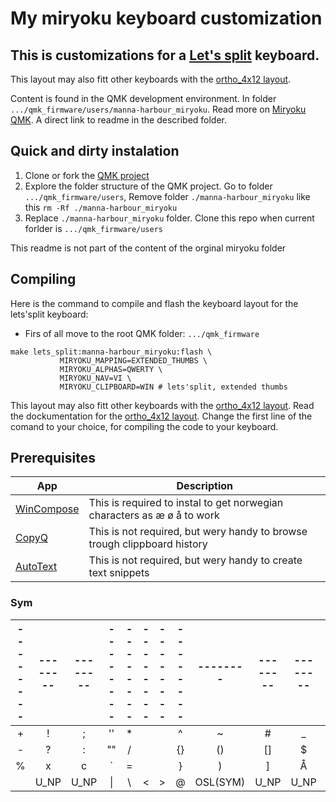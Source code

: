 # My miryoku keyboard customization
## This is customizations for a [Let's split](https://benkyriakou.com/posts/lets-split-keyboard-build) keyboard.
This layout may also fitt other keyboards with the [ortho_4x12 layout](https://github.com/qmk/qmk_firmware/tree/master/users/manna-harbour_miryoku#ortho_4x12).

Content is found in the QMK development environment. In folder `.../qmk_firmware/users/manna-harbour_miryoku`.
Read more on [Miryoku QMK](https://github.com/qmk/qmk_firmware/tree/master/users/manna-harbour_miryoku). A direct link to readme in the described folder.

## Quick and dirty instalation
1. Clone or fork the [QMK project](https://github.com/qmk/qmk_firmware)
1. Explore the folder structure of the QMK project. Go to folder `.../qmk_firmware/users`, Remove folder `./manna-harbour_miryoku` like this `rm -Rf ./manna-harbour_miryoku`
1. Replace `./manna-harbour_miryoku` folder. Clone this repo when current forlder is `.../qmk_firmware/users`

This readme is not  part of the content of the orginal miryoku folder

## Compiling
Here is the command to compile and flash the keyboard layout for the lets'split keyboard:
- Firs of all move to the root QMK folder: `.../qmk_firmware`
```make
make lets_split:manna-harbour_miryoku:flash \
           MIRYOKU_MAPPING=EXTENDED_THUMBS \
           MIRYOKU_ALPHAS=QWERTY \
           MIRYOKU_NAV=VI \
           MIRYOKU_CLIPBOARD=WIN # lets'split, extended thumbs
```
This layout may also fitt other keyboards with the [ortho_4x12 layout](https://github.com/qmk/qmk_firmware/tree/master/users/manna-harbour_miryoku#ortho_4x12). Read the dockumentation for  the [ortho_4x12 layout](https://github.com/qmk/qmk_firmware/tree/master/users/manna-harbour_miryoku#ortho_4x12). Change the first line of the comand to your choice, for compiling the code to your keyboard.

## Prerequisites

| App | Description |
| --- | --- |
| [WinCompose](https://github.com/samhocevar/wincompose) |  This is required to instal to get norwegian characters as æ ø å to work |
| [CopyQ](https://github.com/hluk/CopyQ) |  This is not required, but wery handy to browse trough clippboard history |
| [AutoText](https://www.jitbit.com/autotext/) |  This is not required, but wery handy to create text snippets |


### Sym
|--------|--------|--------|--------|--------|--------|--------|--------|--------|--------|--------|--------|
|  :---: | :---:  | :---:  | :---:  | :---:  | :---:  | :---:  | :---:  | :---:  | :---:  | :---:  | :---:  |
| +      |   !    | ;      | ''     |    *   |        |        |   ^    |  ~     |    #   | _      | &      |
| -      | ?      | :      | ""     | /      |        |        | {}     | ()     | []     |  $     | Ø      |
| %      | x      | c      | \`     | =      |        |        | }      | )      | ]      | Å      | Æ      |
|        | U_NP   |  U_NP  | \|     |  \     | <      | >      | @      |OSL(SYM)| U_NP   | U_NP   |        |
